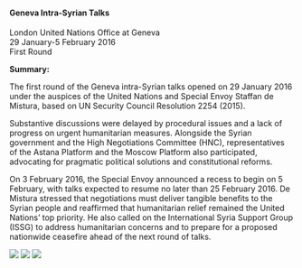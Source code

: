 <h4>Geneva Intra-Syrian Talks</h4>

London United Nations Office at Geneva  
29 January-5 February 2016  
First Round

<b>Summary:</b>	

The first round of the Geneva intra-Syrian talks opened on 29 January 2016 under the auspices of the United Nations and Special Envoy Staffan de Mistura, based on UN Security Council Resolution 2254 (2015).

Substantive discussions were delayed by procedural issues and a lack of progress on urgent humanitarian measures. Alongside the Syrian government and the High Negotiations Committee (HNC), representatives of the Astana Platform and the Moscow Platform also participated, advocating for pragmatic political solutions and constitutional reforms.

On 3 February 2016, the Special Envoy announced a recess to begin on 5 February, with talks expected to resume no later than 25 February 2016. De Mistura stressed that negotiations must deliver tangible benefits to the Syrian people and reaffirmed that humanitarian relief remained the United Nations’ top priority. He also called on the International Syria Support Group (ISSG) to address humanitarian concerns and to prepare for a proposed nationwide ceasefire ahead of the next round of talks.

![](97.jpeg)
![](99.jpg)
![](98.JPG)
<p></p>

